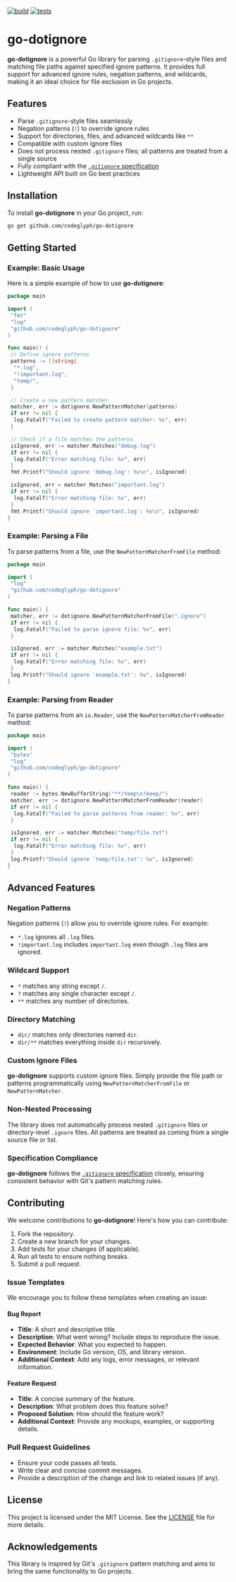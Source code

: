 [![build](https://github.com/codeglyph/go-dotignore/actions/workflows/go.yml/badge.svg)](https://github.com/codeglyph/go-dotignore/actions/workflows/go.yml)
[![tests](https://github.com/codeglyph/go-dotignore/actions/workflows/go.yml/badge.svg)](https://github.com/codeglyph/go-dotignore/actions/workflows/go.yml)

# go-dotignore

**go-dotignore** is a powerful Go library for parsing `.gitignore`-style files and matching file paths against specified ignore patterns. It provides full support for advanced ignore rules, negation patterns, and wildcards, making it an ideal choice for file exclusion in Go projects.

## Features

- Parse `.gitignore`-style files seamlessly
- Negation patterns (`!`) to override ignore rules
- Support for directories, files, and advanced wildcards like `**`
- Compatible with custom ignore files
- Does not process nested `.gitignore` files; all patterns are treated from a single source
- Fully compliant with the [`.gitignore` specification](https://git-scm.com/docs/gitignore)
- Lightweight API built on Go best practices

## Installation

To install **go-dotignore** in your Go project, run:

```bash
go get github.com/codeglyph/go-dotignore
```

## Getting Started

### Example: Basic Usage

Here is a simple example of how to use **go-dotignore**:

```go
package main

import (
 "fmt"
 "log"
 "github.com/codeglyph/go-dotignore"
)

func main() {
 // Define ignore patterns
 patterns := []string{
  "*.log",
  "!important.log",
  "temp/",
 }

 // Create a new pattern matcher
 matcher, err := dotignore.NewPatternMatcher(patterns)
 if err != nil {
  log.Fatalf("Failed to create pattern matcher: %v", err)
 }

 // Check if a file matches the patterns
 isIgnored, err := matcher.Matches("debug.log")
 if err != nil {
  log.Fatalf("Error matching file: %v", err)
 }
 fmt.Printf("Should ignore 'debug.log': %v\n", isIgnored)

 isIgnored, err = matcher.Matches("important.log")
 if err != nil {
  log.Fatalf("Error matching file: %v", err)
 }
 fmt.Printf("Should ignore 'important.log': %v\n", isIgnored)
}
```

### Example: Parsing a File

To parse patterns from a file, use the `NewPatternMatcherFromFile` method:

```go
package main

import (
 "log"
 "github.com/codeglyph/go-dotignore"
)

func main() {
 matcher, err := dotignore.NewPatternMatcherFromFile(".ignore")
 if err != nil {
  log.Fatalf("Failed to parse ignore file: %v", err)
 }

 isIgnored, err := matcher.Matches("example.txt")
 if err != nil {
  log.Fatalf("Error matching file: %v", err)
 }
 log.Printf("Should ignore 'example.txt': %v", isIgnored)
}
```

### Example: Parsing from Reader

To parse patterns from an `io.Reader`, use the `NewPatternMatcherFromReader` method:

```go
package main

import (
 "bytes"
 "log"
 "github.com/codeglyph/go-dotignore"
)

func main() {
 reader := bytes.NewBufferString("**/temp\n!keep/")
 matcher, err := dotignore.NewPatternMatcherFromReader(reader)
 if err != nil {
  log.Fatalf("Failed to parse patterns from reader: %v", err)
 }

 isIgnored, err := matcher.Matches("temp/file.txt")
 if err != nil {
  log.Fatalf("Error matching file: %v", err)
 }
 log.Printf("Should ignore 'temp/file.txt': %v", isIgnored)
}
```

## Advanced Features

### Negation Patterns

Negation patterns (`!`) allow you to override ignore rules. For example:

- `*.log` ignores all `.log` files.
- `!important.log` includes `important.log` even though `.log` files are ignored.

### Wildcard Support

- `*` matches any string except `/`.
- `?` matches any single character except `/`.
- `**` matches any number of directories.

### Directory Matching

- `dir/` matches only directories named `dir`.
- `dir/**` matches everything inside `dir` recursively.

### Custom Ignore Files

**go-dotignore** supports custom ignore files. Simply provide the file path or patterns programmatically using `NewPatternMatcherFromFile` or `NewPatternMatcher`.

### Non-Nested Processing

The library does not automatically process nested `.gitignore` files or directory-level `.ignore` files. All patterns are treated as coming from a single source file or list.

### Specification Compliance

**go-dotignore** follows the [`.gitignore` specification](https://git-scm.com/docs/gitignore) closely, ensuring consistent behavior with Git's pattern matching rules.

## Contributing

We welcome contributions to **go-dotignore**! Here's how you can contribute:

1. Fork the repository.
2. Create a new branch for your changes.
3. Add tests for your changes (if applicable).
4. Run all tests to ensure nothing breaks.
5. Submit a pull request.

### Issue Templates

We encourage you to follow these templates when creating an issue:

#### Bug Report

- **Title**: A short and descriptive title.
- **Description**: What went wrong? Include steps to reproduce the issue.
- **Expected Behavior**: What you expected to happen.
- **Environment**: Include Go version, OS, and library version.
- **Additional Context**: Add any logs, error messages, or relevant information.

#### Feature Request

- **Title**: A concise summary of the feature.
- **Description**: What problem does this feature solve?
- **Proposed Solution**: How should the feature work?
- **Additional Context**: Provide any mockups, examples, or supporting details.

### Pull Request Guidelines

- Ensure your code passes all tests.
- Write clear and concise commit messages.
- Provide a description of the change and link to related issues (if any).

## License

This project is licensed under the MIT License. See the [LICENSE](LICENSE) file for more details.

## Acknowledgements

This library is inspired by Git's `.gitignore` pattern matching and aims to bring the same functionality to Go projects.
